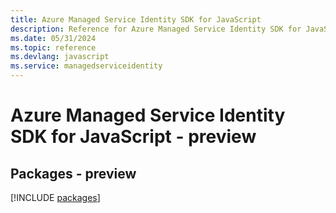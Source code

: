 ```yaml
---
title: Azure Managed Service Identity SDK for JavaScript
description: Reference for Azure Managed Service Identity SDK for JavaScript
ms.date: 05/31/2024
ms.topic: reference
ms.devlang: javascript
ms.service: managedserviceidentity
---
```

# Azure Managed Service Identity SDK for JavaScript - preview
## Packages - preview
[!INCLUDE [packages](managed-service-identity-index.md)]